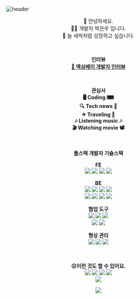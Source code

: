 ![header](https://capsule-render.vercel.app/api?type=waving&color=2b45ed&height=200&section=header&text=Hello%20&fontSize=65&animation=fadeIn&fontColor=FFFFFF)

<p align="center">
👋 안녕하세요.<br>
🙇‍♂️ 개발자 박은우 입니다.<br>
🌱 늘 새싹처럼 성장하고 싶습니다.<br>
</p>

<br>

<p align="center">
<Strong>인터뷰<Strong><br>
<a href="https://www.jobkorea.co.kr/starter/interview/View/21592" target="_blank">🎤 엑심베이 개발자 인터뷰</a>
</p>

<br>
  
<p align="center">
  <Strong>관심사</Strong><br>
🖥 Coding ⌨<br>
🔍 Tech news 📰 <br>
✈ Traveling 🚄<br>
🎶 Listening music 🎶<br>
🎬 Watching movie 📽<br>
</p>

<br>

  
<p align="center">
    <Strong>풀스택 개발자 기술스택</Strong><br>
</p>
  
<p align="center" display="inline-block">
<b>FE</b><br/>
<img src="https://img.shields.io/badge/html5-%23E34F26.svg?style=flat-square&logo=html5&logoColor=black">
<img src="https://img.shields.io/badge/CSS3-1572B6?style=flat-square&logo=CSS3&logoColor=black">
<img src="https://img.shields.io/badge/JavaScript-F7DF1E?style=flat-square&logo=javascript&logoColor=black">
<img src="https://img.shields.io/badge/jquery-0769AD?style=flat-square&logo=jquery&logoColor=white">
<!-- <br>
<img src="https://img.shields.io/badge/Bootstrap-7952B3?style=flat-square&logo=Bootstrap&logoColor=white">
<img src="https://img.shields.io/badge/Ant_Design-0170FE?style=flat-square&logo=AntDesign&logoColor=white"> -->
</p>
  
<p align="center" display="inline-block">
<b>BE</b><br/>
<img src="https://img.shields.io/badge/Java-ED8B00?style=flat-square&logo=java&logoColor=black">
<img src="https://img.shields.io/badge/Spring-6DB33F?style=flat-square&logo=spring&logoColor=white">
<img src="https://img.shields.io/badge/Spring_Boot-6DB33F?style=flat-square&logo=SpringBoot&logoColor=white">
<img src="https://img.shields.io/badge/JPA-6DB33F?style=flat-square&logo=JPA&logoColor=white">
<br>
<img src="https://img.shields.io/badge/MySQL-00000F?style=flat-square&logo=mysql&logoColor=white">
<img src="https://img.shields.io/badge/oracle-F80000?style=flat-square&logo=oracle&logoColor=white">
<img src="https://img.shields.io/badge/Hudson-00000F?style=flat-square&logo=hudson&logoColor=white">
<img src="https://img.shields.io/badge/Jenkins-000000?style=flat-square&logo=Jenkins&logoColor=white">
</p>

<p align="center" display="inline-block">
<b>협업 도구</b><br/>
<img src="https://img.shields.io/badge/Notion-000000.svg?style=flat-square&logo=Notion&logoColor=white">
<img src="https://img.shields.io/badge/Gsuite-4285F4.svg?style=flat-square&logo=GoogleChrome&logoColor=white">
<img src="https://img.shields.io/badge/Slack-6f097a.svg?style=flat-square&logo=Slack&logoColor=white">
<br/>
<img src="https://img.shields.io/badge/JIRA-1572B6.svg?style=flat-square&logo=JIRA&logoColor=white">
<img src="https://img.shields.io/badge/Confluence-1572B6.svg?style=flat-square&logo=Confluence&logoColor=white">
</p>

<p align="center" display="inline-block">
<b>형상 관리</b><br/>
<img src="https://img.shields.io/badge/subversion-7ecbf2.svg?style=flat-square&logo=subversion&logoColor=white">
<img src="https://img.shields.io/badge/git-F05032.svg?style=flat-square&logo=git&logoColor=white">
<img src="https://img.shields.io/badge/github-181717.svg?style=flat-square&logo=github&logoColor=white">
</p>
<br>

<p align="center" display="inline-block">
<b>😮이런 것도 할 수 있어요.</b><br/>
<img src="https://img.shields.io/badge/React-61DAFB?style=flat-square&logo=react&logoColor=black">
<img src="https://img.shields.io/badge/Redux-764ABC?style=flat-square&logo=Redux&logoColor=black">
<img src="https://img.shields.io/badge/Redux-Saga-999999?style=flat-square&logo=Redux-Saga&logoColor=white">
<img src="https://img.shields.io/badge/Next.js-000000?style=flat-square&logo=Next.js&logoColor=white">

<br>
<img src="https://img.shields.io/badge/Python-3776AB?style=flat-square&logo=Python&logoColor=white">
<!-- <img src="https://img.shields.io/badge/C++-00599C?style=flat-square&logo=cplusplus&logoColor=white"> -->
<br>
  
<div align=center>

<a href="https://opgc.me/#/users/ieunune" target="_blank"><img src="https://api.opgc.me/githubs/users/ieunune/tag/?theme=basic" /></a>
<!-- 
<br/> ![GitHub status](https://github-readme-stats.vercel.app/api?username=ieunune&show_icons=true)
<br/> ![Metrics](https://metrics.lecoq.io/ieunune?template=classic&config.timezone=Asia%2FSeoul&config.animated=true)
-->
